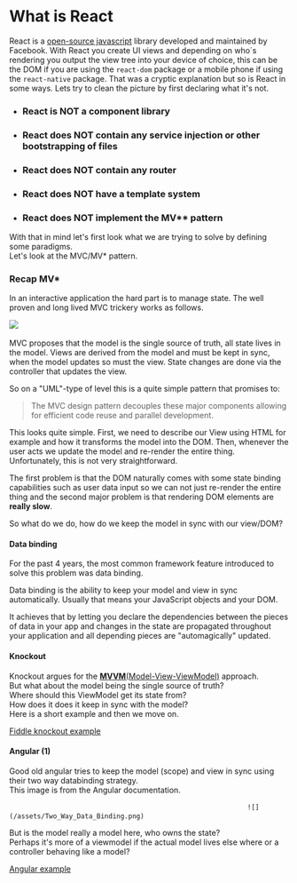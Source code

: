 # What is React

React is a [open-source javascript](https://github.com/facebook/react) library developed and maintained by Facebook. With React you create UI views and depending on who´s rendering you output the view tree into your device of choice, this can be the DOM if you are using the `react-dom` package or a mobile phone if using the `react-native` package. That was a cryptic explanation but so is React in some ways. Lets try to clean the picture by first declaring what it's not.

* ### React is NOT a component library
* ### React does NOT contain any service injection or other bootstrapping of files
* ### React does NOT contain any router
* ### React does NOT have a template system
* ### React does NOT implement the MV\*\* pattern

With that in mind let's first look what we are trying to solve by defining some paradigms.  
Let's look at the MVC/MV\* pattern.

### Recap MV\*

In an interactive application the hard part is to manage state. The well proven and long lived MVC trickery works as follows.

![](https://upload.wikimedia.org/wikipedia/commons/9/9d/MVC-basic.svg)

MVC proposes that the model is the single source of truth, all state lives in the model. Views are derived from the model and must be kept in sync, when the model updates so must the view. State changes are done via the controller that updates the view.

So on a "UML"-type of level this is a quite simple pattern that promises to:

> The MVC design pattern decouples these major components allowing for efficient code reuse and parallel development.

This looks quite simple. First, we need to describe our View using HTML for example and how it transforms the model into the DOM. Then, whenever the user acts we update the model and re-render the entire thing. Unfortunately, this is not very straightforward.

The first problem is that the DOM naturally comes with some state binding capabilities such as user data input so we can not just re-render the entire thing and the second major problem is that rendering DOM elements are **really slow**.

So what do we do, how do we keep the model in sync with our view/DOM?

#### Data binding

For the past 4 years, the most common framework feature introduced to solve this problem was data binding.

Data binding is the ability to keep your model and view in sync automatically. Usually that means your JavaScript objects and your DOM.

It achieves that by letting you declare the dependencies between the pieces of data in your app and changes in the state are propagated throughout your application and all depending pieces are "automagically" updated.

#### Knockout

Knockout argues for the [**MVVM**\(Model-View-ViewModel\)](http://knockoutjs.com/documentation/observables.html) approach.  
But what about the model being the single source of truth?  
Where should this ViewModel get its state from?  
How does it does it keep in sync with the model?  
Here is a short example and then we move on.

[Fiddle knockout example](https://jsfiddle.net/Swensson/fgrk1ps3/2/)

#### Angular \(1\)

Good old angular tries to keep the model \(scope\) and view in sync using their two way databinding strategy.  
This image is from the Angular documentation.

                                                                ![](/assets/Two_Way_Data_Binding.png)



But is the model really a model here, who owns the state?  
Perhaps it's more of a viewmodel if the actual model lives else where or a controller behaving like a model?

[Angular example](https://jsfiddle.net/Swensson/h9zuefbc/1/)


